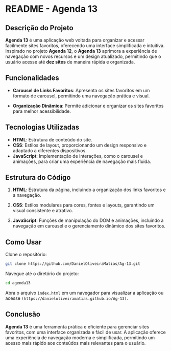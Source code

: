 # README - Agenda 13

## Descrição do Projeto
**Agenda 13** é uma aplicação web voltada para organizar e acessar facilmente sites favoritos, oferecendo uma interface simplificada e intuitiva. Inspirado no projeto **Agenda 12**, o **Agenda 13** aprimora a experiência de navegação com novos recursos e um design atualizado, permitindo que o usuário acesse até **dez sites** de maneira rápida e organizada.

## Funcionalidades
- **Carousel de Links Favoritos**: Apresenta os sites favoritos em um formato de carousel, permitindo uma navegação prática e visual.
  
- **Organização Dinâmica**: Permite adicionar e organizar os sites favoritos para melhor acessibilidade.

## Tecnologias Utilizadas
- **HTML**: Estrutura de conteúdo do site.
- **CSS**: Estilos de layout, proporcionando um design responsivo e adaptado a diferentes dispositivos.
- **JavaScript**: Implementação de interações, como o carousel e animações, para criar uma experiência de navegação mais fluida.

## Estrutura do Código

1. **HTML**: Estrutura da página, incluindo a organização dos links favoritos e a navegação.

2. **CSS**: Estilos modulares para cores, fontes e layouts, garantindo um visual consistente e atrativo.

3. **JavaScript**: Funções de manipulação do DOM e animações, incluindo a navegação em carousel e o gerenciamento dinâmico dos sites favoritos.

## Como Usar
Clone o repositório:
```bash
git clone https://github.com/DanielOliveiraMatias/Ag-13.git
```

Navegue até o diretório do projeto:
```bash
cd agenda13
```
Abra o arquivo `index.html` em um navegador para visualizar a aplicação ou acesse `(https://danieloliveiramatias.github.io/Ag-13)`.

## Conclusão
**Agenda 13** é uma ferramenta prática e eficiente para gerenciar sites favoritos, com uma interface organizada e fácil de usar. A aplicação oferece uma experiência de navegação moderna e simplificada, permitindo um acesso mais rápido aos conteúdos mais relevantes para o usuário.
